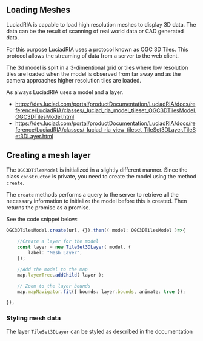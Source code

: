 ## Loading Meshes

LuciadRIA is capable to load high resolution meshes to display 3D data. The data can be the result of scanning of real world data or CAD generated data.

For this purpose LuciadRIA uses a protocol known as OGC 3D Tiles. This protocol allows the streaming of data from a server to the web client.

The 3d model is split in a 3-dimentional grid or tiles where low resolution tiles are loaded when the model is observed from far away and as the camera approaches higher resolution tiles are loaded.

As always LuciadRIA uses a model and a layer. 

- https://dev.luciad.com/portal/productDocumentation/LuciadRIA/docs/reference/LuciadRIA/classes/_luciad_ria_model_tileset_OGC3DTilesModel.OGC3DTilesModel.html
- https://dev.luciad.com/portal/productDocumentation/LuciadRIA/docs/reference/LuciadRIA/classes/_luciad_ria_view_tileset_TileSet3DLayer.TileSet3DLayer.html


## Creating a mesh layer

The `OGC3DTilesModel` is initialized in a slightly different manner.  Since the class `constructor` is private, you need to create the model using the method `create`.

The `create` methods performs a query to the server to retrieve all the necessary information to initialize the model before this is created. Then returns the promise as a promise.

See the code snippet below:

```typescript
OGC3DTilesModel.create(url, {}).then(( model: OGC3DTilesModel )=>{
    
    //Create a layer for the model
    const layer = new TileSet3DLayer( model, {
        label: "Mesh Layer",
    });

    //Add the model to the map
    map.layerTree.addChild( layer );

    // Zoom to the layer bounds
    map.mapNavigator.fit({ bounds: layer.bounds, animate: true });

});
```

### Styling mesh data

The layer `TileSet3DLayer` can be styled as described in the documentation
